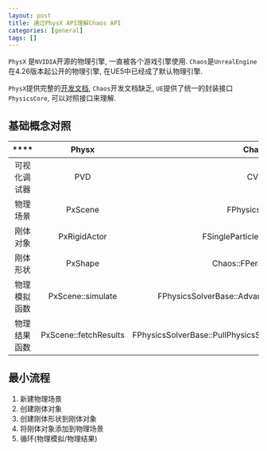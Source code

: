 ```yaml
---
layout: post
title: 通过PhysX API理解Chaos API
categories: [general]
tags: []
---
```


`PhysX` 是`NVIDIA`开源的物理引擎, 一直被各个游戏引擎使用. 
`Chaos`是`UnrealEngine`在4.26版本起公开的物理引擎, 在UE5中已经成了默认物理引擎.

`PhysX`提供完整的[开发文档](https://docs.nvidia.com/gameworks/content/gameworkslibrary/physx/guide/Manual/Index.html), 
`Chaos`开发文档缺乏, `UE`提供了统一的封装接口`PhysicsCore`, 可以对照接口来理解.

<!-- 
[示例代码]() 
-->

## 基础概念对照


 ****           | **Physx**             | **Chaos**                                                      | **备注**                        
:---------------:|:---------------------:|:--------------------------------------------------------------:|:-----------------------------:
 可视化调试器   | PVD                   | CVD                                                            | CVD 尚不可用
 物理场景       | PxScene               | FPhysicsSolver                                                 |                               
 刚体对象       | PxRigidActor          | FSingleParticlePhysicsProxy                                    |                               
 刚体形状       | PxShape               | Chaos::FPerShapeData                                           |                               
 物理模拟函数   | PxScene::simulate     | FPhysicsSolverBase::AdvanceAndDispatch_External                |                               
 物理结果函数   | PxScene::fetchResults | FPhysicsSolverBase::PullPhysicsStateForEachDirtyProxy_External |                               


## 最小流程

1. 新建物理场景
1. 创建刚体对象
1. 创建刚体形状到刚体对象
1. 将刚体对象添加到物理场景
1. 循环(物理模拟/物理结果)

